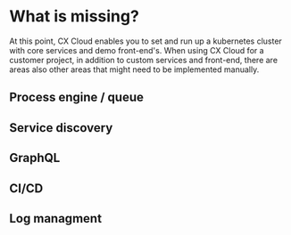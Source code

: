 # What is missing?

At this point, CX Cloud enables you to set and run up a kubernetes cluster with core services and demo front-end's. When using CX Cloud for a customer project, in addition to custom services and front-end, there are areas also other areas that might need to be implemented manually.

## Process engine / queue

## Service discovery

## GraphQL

## CI/CD

## Log managment

